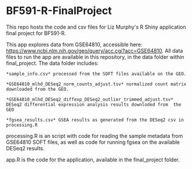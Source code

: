 # BF591-R-FinalProject

This repo hosts the code and csv files for Liz Murphy's R Shiny application final project for BF591-R.

This app explores data from GSE64810, accessible here: https://www.ncbi.nlm.nih.gov/geo/query/acc.cgi?acc=GSE64810.
All data files to run the app are available in this repository, in the data folder within final_project.
  The data folder includes:
  
    *sample_info.csv* processed from the SOFT files available on the GEO.
    
    *GSE64810_mlhd_DESeq2_norm_counts_adjust.tsv* normalized count matrix downloaded from the GEO.
    
    *GSE64810_mlhd_DESeq2_diffexp_DESeq2_outlier_trimmed_adjust.tsv* DESeq2 differential expression analysis results downloded from  the GEO
    
    *fgsea_results.csv* GSEA results as generated from the DESeq2 csv in processing.R
    

processing.R is an script with code for reading the sample metadata from GSE64810 SOFT files, as well as code for running fgsea on the available DESeq2 results.

app.R is the code for the application, available in the final_project folder. 
